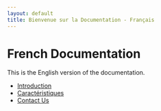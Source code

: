 ```yaml
---
layout: default
title: Bienvenue sur la Documentation - Français
---
```


# French Documentation

This is the English version of the documentation.

- [Introduction](/en/getting-started/)
- [Caractéristiques](/en/features/)
- [Contact Us](/en/contact-us/)
